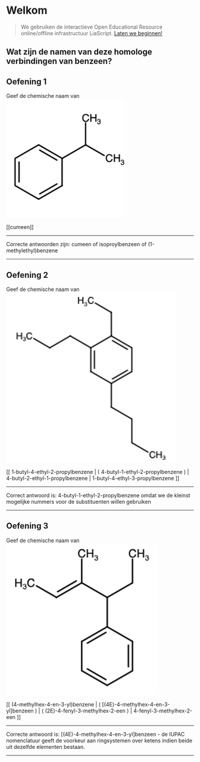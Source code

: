 <!--
title: "Quiz Nomenclatuur Homologe verbindingen van benzeen"
language: nl
narrator: Dutch Female
mode: Presentation

import: https://raw.githubusercontent.com/LiaScript/CodeRunner/master/README.md
        https://raw.githubusercontent.com/LiaTemplates/BeforeAndAfter/0.0.1/README.md

link:   https://cdnjs.cloudflare.com/ajax/libs/animate.css/4.1.1/animate.min.css
        https://fonts.googleapis.com/css?family=Lato:400,400italic,700
        style.css

@runR: @LIA.eval(`["main.R"]`, `none`, `Rscript main.R`)

@JSONLD
<script run-once>
  let json = @0 

  const script = document.createElement('script');
  script.type = 'application/ld+json';
  script.text = JSON.stringify(json);

  document.head.appendChild(script);

  // this is only needed to prevent and output,
  // as long as the result of a script is undefined,
  // it is not shown or rendered within LiaScript
  console.debug("added json to head")
</script>
@end


link:   https://unpkg.com/leaflet@1.9.4/dist/leaflet.css
script: https://unpkg.com/leaflet@1.9.4/dist/leaflet.js

-->

# Welkom

> We gebruiken de interactieve Open Educational Resource online/offline infrastructuur LiaScript.
> [Laten we beginnen!](https://liascript.github.io/course/?https://raw.githubusercontent.com/abotzki/presentation/refs/heads/master/quiz-homologen-benzeen-nomenclatuur.md)

## Wat zijn de namen van deze homologe verbindingen van benzeen?

## Oefening 1

Geef de chemische naam van ![dit molecuul](https://github.com/abotzki/presentation/blob/quiz-nomenclatuur/img/oefening01.png?raw=true)

[[cumeen]]
<script>
let input = "@input".trim().toLowerCase()

input == "cumeen" || input == "isoproylbenzeen" || input == "(1-methylethyl)benzene"
</script>
***********************************************************************

Correcte antwoorden zijn: cumeen of isoproylbenzeen of (1-methylethyl)benzene

***********************************************************************

## Oefening 2

Geef de chemische naam van ![dit molecuul](https://github.com/abotzki/presentation/blob/quiz-nomenclatuur/img/oefening02.png?raw=true)

[[  1-butyl-4-ethyl-2-propylbenzene
    | ( 4-butyl-1-ethyl-2-propylbenzene )
    |   4-butyl-2-ethyl-1-propylbenzene
    |   1-butyl-4-ethyl-3-propylbenzene 
    ]]
***********************************************************************

Correct antwoord is: 4-butyl-1-ethyl-2-propylbenzene omdat we de kleinst mogelijke nummers voor de substituenten willen gebruiken

***********************************************************************

## Oefening 3

Geef de chemische naam van ![dit molecuul](https://github.com/abotzki/presentation/blob/quiz-nomenclatuur/img/oefening03.png?raw=true)

[[  (4-methylhex-4-en-3-yl)benzene
    | ( [(4E)-4-methylhex-4-en-3-yl]benzeen )
    | ( (2E)-4-fenyl-3-methylhex-2-een ) 
    |  4-fenyl-3-methylhex-2-een
    ]]
***********************************************************************

Correcte antwoord is: [(4E)-4-methylhex-4-en-3-yl]benzeen - de IUPAC nomenclatuur geeft de voorkeur aan ringsystemen over ketens indien beide uit dezelfde elementen bestaan.
***********************************************************************
